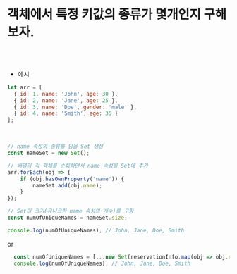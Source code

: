 # 객체에서 특정 키값의 종류가 몇개인지 구해보자.

<br /><br />

* 예시
```javascript
let arr = [
  { id: 1, name: 'John', age: 30 },
  { id: 2, name: 'Jane', age: 25 },
  { id: 3, name: 'Doe', gender: 'male' },
  { id: 4, name: 'Smith', age: 35 }
];
```

<br />

```javascript
// name 속성의 종류를 담을 Set 생성
const nameSet = new Set();

// 배열의 각 객체를 순회하면서 name 속성을 Set에 추가
arr.forEach(obj => {
    if (obj.hasOwnProperty('name')) {
        nameSet.add(obj.name);
    }
});

// Set의 크기(유니크한 name 속성의 개수)를 구함
const numOfUniqueNames = nameSet.size;

console.log(numOfUniqueNames); // John, Jane, Doe, Smith
```

or

```javascript
  const numOfUniqueNames = [...new Set(reservationInfo.map(obj => obj.name))];
  console.log(numOfUniqueNames); // John, Jane, Doe, Smith
```
